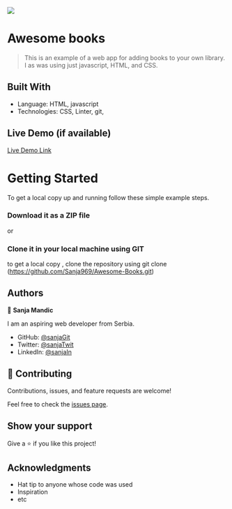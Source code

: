 ![](https://img.shields.io/badge/Microverse-blueviolet)

# Awesome books

> This is an example of a web app for adding books to your own library. I as was using just javascript, HTML, and CSS.


## Built With

- Language: HTML, javascript
- Technologies: CSS, Linter, git, 


## Live Demo (if available)

[Live Demo Link](https://sanja969.github.io/AwesomeBooksES6/)


# Getting Started

To get a local copy up and running follow these simple example steps.

### Download it as a ZIP file
or

### Clone it in your local machine using GIT
to get a local copy , clone the repository using git clone
(https://github.com/Sanja969/Awesome-Books.git)


## Authors

👤 **Sanja Mandic**

I am an aspiring web developer from Serbia.
- GitHub: [@sanjaGit](https://github.com/Sanja969)
- Twitter: [@sanjaTwit](https://twitter.com/SanjaMandic42)
- LinkedIn: [@sanjaIn](https://linkedin.com/in/sanja-mandic-823995a2/)

## 🤝 Contributing

Contributions, issues, and feature requests are welcome!

Feel free to check the [issues page](../../issues/).

## Show your support

Give a ⭐️ if you like this project!

## Acknowledgments

- Hat tip to anyone whose code was used
- Inspiration
- etc

